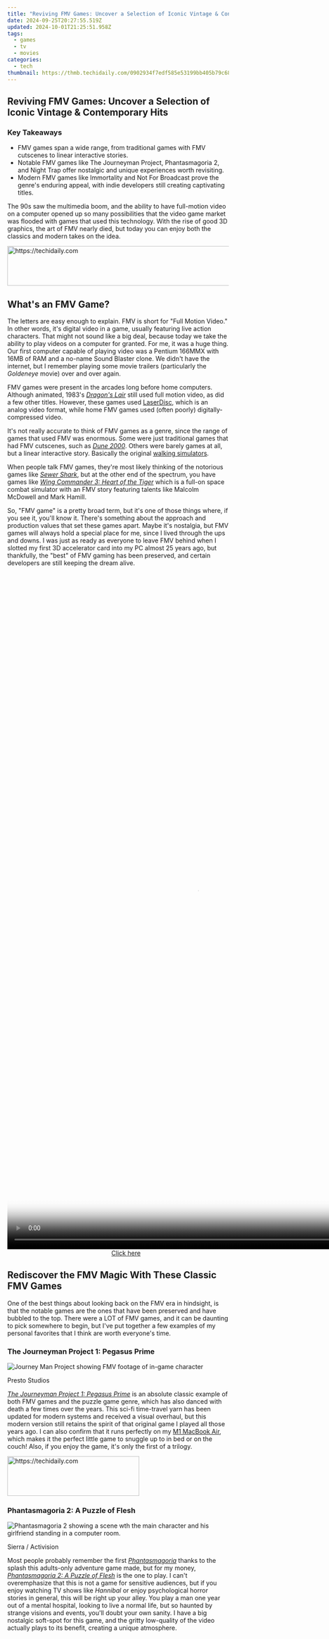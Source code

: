 ```yaml
---
title: "Reviving FMV Games: Uncover a Selection of Iconic Vintage & Contemporary Hits"
date: 2024-09-25T20:27:55.519Z
updated: 2024-10-01T21:25:51.958Z
tags:
  - games
  - tv
  - movies
categories:
  - tech
thumbnail: https://thmb.techidaily.com/0902934f7edf585e53199bb405b79c684665bcaad3a1bcb366b5dba56b094eb6.jpg
---
```


## Reviving FMV Games: Uncover a Selection of Iconic Vintage & Contemporary Hits

### Key Takeaways

* FMV games span a wide range, from traditional games with FMV cutscenes to linear interactive stories.
* Notable FMV games like The Journeyman Project, Phantasmagoria 2, and Night Trap offer nostalgic and unique experiences worth revisiting.
* Modern FMV games like Immortality and Not For Broadcast prove the genre's enduring appeal, with indie developers still creating captivating titles.

 The 90s saw the multimedia boom, and the ability to have full-motion video on a computer opened up so many possibilities that the video game market was flooded with games that used this technology. With the rise of good 3D graphics, the art of FMV nearly died, but today you can enjoy both the classics and modern takes on the idea.

<!-- affiliate ads begin -->
<a href="https://appsumo.8odi.net/c/5597632/2151872/7443" target="_top" id="2151872">
  <img src="//a.impactradius-go.com/display-ad/7443-2151872" border="0" alt="https://techidaily.com" width="728" height="90"/>
</a>
<img height="0" width="0" src="https://appsumo.8odi.net/i/5597632/2151872/7443" style="position:absolute;visibility:hidden;" border="0" />
<!-- affiliate ads end -->

##  What's an FMV Game?

 The letters are easy enough to explain. FMV is short for "Full Motion Video." In other words, it's digital video in a game, usually featuring live action characters. That might not sound like a big deal, because today we take the ability to play videos on a computer for granted. For me, it was a huge thing. Our first computer capable of playing video was a Pentium 166MMX with 16MB of RAM and a no-name Sound Blaster clone. We didn't have the internet, but I remember playing some movie trailers (particularly the _Goldeneye_ movie) over and over again.

 FMV games were present in the arcades long before home computers. Although animated, 1983's [_Dragon's Lair_](https://www.nintendo.com/us/store/products/dragons-lair-trilogy-switch/) still used full motion video, as did a few other titles. However, these games used [LaserDisc](https://facebook-videos.techidaily.com/4-ways-how-to-download-videos-from-facebook-messenger-in-2024/), which is an analog video format, while home FMV games used (often poorly) digitally-compressed video.

 It's not really accurate to think of FMV games as a genre, since the range of games that used FMV was enormous. Some were just traditional games that had FMV cutscenes, such as [_Dune 2000_](https://en.wikipedia.org/wiki/Dune%5F2000). Others were barely games at all, but a linear interactive story. Basically the original [walking simulators](https://facebook-video-share.techidaily.com/new-the-hidden-costs-of-youtube-earning/).

 When people talk FMV games, they're most likely thinking of the notorious games like [_Sewer Shark_](https://www.imdb.com/title/tt0278701/), but at the other end of the spectrum, you have games like _[Wing Commander 3: Heart of the Tiger](https://www.gog.com/en/game/wing%5Fcommander%5F3%5Fheart%5Fof%5Fthe%5Ftiger)_ which is a full-on space combat simulator with an FMV story featuring talents like Malcolm McDowell and Mark Hamill.

 So, "FMV game" is a pretty broad term, but it's one of those things where, if you see it, you'll know it. There's something about the approach and production values that set these games apart. Maybe it's nostalgia, but FMV games will always hold a special place for me, since I lived through the ups and downs. I was just as ready as everyone to leave FMV behind when I slotted my first 3D accelerator card into my PC almost 25 years ago, but thankfully, the "best" of FMV gaming has been preserved, and certain developers are still keeping the dream alive.

<!-- affiliate ads begin -->
<span id="1424529">
					<video width="864" height="1536" style="cursor:pointer"
           poster="//a.impactradius-go.com/display-clicktoplayimage/1424529.png"
           onclick="if(!this.playClicked){this.play();this.setAttribute('controls',true);this.playClicked=true;}">
	   <source src="//a.impactradius-go.com/display-ad/16446-1424529">
	   <img src="//a.impactradius-go.com/display-clicktoplayimage/1424529.png" style="border: none; height: 100%; width: 100%; object-fit: contain">
	</video>
	<div style="width:540px;text-align:center"><a href="javascript:window.open(decodeURIComponent('https%3A%2F%2Flaganoo.pxf.io%2Fc%2F5597632%2F1424529%2F16446'), '_blank');void(0);">Click here</a></div>
</span>
<img height="0" width="0" src="https://imp.pxf.io/i/5597632/1424529/16446" style="position:absolute;visibility:hidden;" border="0" />
<!-- affiliate ads end -->

##  Rediscover the FMV Magic With These Classic FMV Games

 One of the best things about looking back on the FMV era in hindsight, is that the notable games are the ones that have been preserved and have bubbled to the top. There were a LOT of FMV games, and it can be daunting to pick somewhere to begin, but I've put together a few examples of my personal favorites that I think are worth everyone's time.

###  The Journeyman Project 1: Pegasus Prime

![Journey Man Project showing FMV footage of in-game character](https://static1.howtogeekimages.com/wordpress/wp-content/uploads/2024/08/journey-man-project-showing-fmv-footage-of-in-game-character.jpg) 

Presto Studios

[_The Journeyman Project 1: Pegasus Prime_](https://www.gog.com/en/game/journeyman%5Fproject%5F1%5Fpegasus%5Fprime%5Fthe) is an absolute classic example of both FMV games and the puzzle game genre, which has also danced with death a few times over the years. This sci-fi time-travel yarn has been updated for modern systems and received a visual overhaul, but this modern version still retains the spirit of that original game I played all those years ago. I can also confirm that it runs perfectly on my [M1 MacBook Air](https://facebook-video-share.techidaily.com/new-2024-approved-discover-the-best-tools-and-tips-to-accurately-tag-your-videos/), which makes it the perfect little game to snuggle up to in bed or on the couch! Also, if you enjoy the game, it's only the first of a trilogy.

<!-- affiliate ads begin -->
<a href="https://aligracehair.sjv.io/c/5597632/2016129/19272" target="_top" id="2016129">
  <img src="//a.impactradius-go.com/display-ad/19272-2016129" border="0" alt="https://techidaily.com" width="300" height="90"/>
</a>
<img height="0" width="0" src="https://aligracehair.sjv.io/i/5597632/2016129/19272" style="position:absolute;visibility:hidden;" border="0" />
<!-- affiliate ads end -->

###  Phantasmagoria 2: A Puzzle of Flesh

![Phantasmagoria 2 showing a scene wth the main character and his girlfriend standing in a computer room.](https://static1.howtogeekimages.com/wordpress/wp-content/uploads/2024/08/phantasmagoria-2-showing-a-scene-wth-the-main-character-and-his-girlfriend-standing-in-a-computer-room.jpg) 

Sierra / Activision

 Most people probably remember the first [_Phantasmagoria_](https://www.gog.com/en/game/phantasmagoria) thanks to the splash this adults-only adventure game made, but for my money, _[Phantasmagoria 2: A Puzzle of Flesh](https://www.gog.com/en/game/phantasmagoria%5F2)_ is the one to play. I can't overemphasize that this is not a game for sensitive audiences, but if you enjoy watching TV shows like _Hannibal_ or enjoy psychological horror stories in general, this will be right up your alley. You play a man one year out of a mental hospital, looking to live a normal life, but so haunted by strange visions and events, you'll doubt your own sanity. I have a big nostalgic soft-spot for this game, and the gritty low-quality of the video actually plays to its benefit, creating a unique atmosphere.

<!-- affiliate ads begin -->
<span id="1155462">
					<video width="1024" height="576" style="cursor:pointer"
           poster="//a.impactradius-go.com/display-clicktoplayimage/1155462.png"
           onclick="if(!this.playClicked){this.play();this.setAttribute('controls',true);this.playClicked=true;}">
	   <source src="//a.impactradius-go.com/display-ad/14559-1155462">
	   <img src="//a.impactradius-go.com/display-clicktoplayimage/1155462.png" style="border: none; height: 100%; width: 100%; object-fit: contain">
	</video>
	<div style="width:640px;text-align:center"><a href="javascript:window.open(decodeURIComponent('https%3A%2F%2Fpropmoneyinc.pxf.io%2Fc%2F5597632%2F1155462%2F14559'), '_blank');void(0);">Click here</a></div>
</span>
<img height="0" width="0" src="https://imp.pxf.io/i/5597632/1155462/14559" style="position:absolute;visibility:hidden;" border="0" />
<!-- affiliate ads end -->

###  Night Trap

![Night Trap scene where three thugs conftony a woman in the bathroom.](https://static1.howtogeekimages.com/wordpress/wp-content/uploads/2024/08/night-trap-scene-where-three-thugs-conftony-a-woman-in-the-bathroom.jpg) 

Screaming Villains / Digital Pictures

 This is quite possibly the most infamous FMV game of all time, and along with titles like _Mortal Kombat_, is [one of the main reasons we have the ESRB](https://screenrant.com/night-trap-game-esrb-rating-creation-1990s/) today, with games rated according to their content.

 Infamy and historical interest aside, [_Night Trap_](https://store.steampowered.com/app/643620/Night%5FTrap%5F%5F25th%5FAnniversary%5FEdition/) actually works smartly with the idea of FMV, integrating it into the game's story and gameplay. According to the 25th Anniversary Edition description on Steam:

> Night Trap tells the story of five teenage girls spending the weekend at the Martin home. As a member of the Special Control Attack Team, your job is to monitor the home and protect the girls using an intricate system of cameras and traps as it is being invaded by vampires.

 This was basically [_Until Dawn_](https://store.steampowered.com/app/2172010/Until%5FDawn/) long before the real-time 3D technology existed to make it happen. Best of all, the game is actually fun, the acting hilariously campy, and even losing treats you to gloriously cheesy clips. It seems almost silly that the rather lukewarm content of this game riled up 90s censors so much, but it's definitely worth playing today on its own merit. I actually own this game for Nintendo Switch, which is [incredibly ironic](https://www.reddit.com/r/NintendoSwitch/comments/9loze3/night%5Ftrap%5Fwill%5Fnever%5Fappear%5Fon%5Fa%5Fnintendo%5Fsystem/) if you know what went down between Nintendo and SEGA in the courtrooms, back in the day.

<!-- affiliate ads begin -->
<a href="https://aligracehair.sjv.io/c/5597632/2115921/19272" target="_top" id="2115921">
  <img src="//a.impactradius-go.com/display-ad/19272-2115921" border="0" alt="https://techidaily.com" width="728" height="90"/>
</a>
<img height="0" width="0" src="https://aligracehair.sjv.io/i/5597632/2115921/19272" style="position:absolute;visibility:hidden;" border="0" />
<!-- affiliate ads end -->

###  Corpse Killer

![Screenshot from Corpse Killer showing zombie targets rushing the player](https://static1.howtogeekimages.com/wordpress/wp-content/uploads/2024/08/screenshot-from-corpse-killer-showing-zombie-targets-rushing-the-player.jpg) 

Screaming Villains

 Think _House of the Dead,_ but all the zombies are FMV video cutouts instead of polygons. [_Corpse Killer_](https://store.steampowered.com/app/1087700/Corpse%5FKiller%5F%5F25th%5FAnniversary%5FEdition/) was originally a 3DO title, which was a console built on FMV technology, being basically a glorified video player with minimal graphics capabilities. That said, this is another genuinely good example of FMV games. Like [_Mad Dog McCree_](https://en.wikipedia.org/wiki/Mad%5FDog%5FMcCree) (another LaserDisc title), it takes the basic idea of a [light gun game](https://fox-helps.techidaily.com/transform-your-virtual-meetings-using-zoom-within-the-gmail-platform/) and used FMV to bring it to life at a time when real-tme 3D graphics just weren't very nice to look at.

###  Sherlock Holmes Consulting Detective

![Sherlock Holmes speaking ot Watson in front of his fireplace.](https://static1.howtogeekimages.com/wordpress/wp-content/uploads/2024/08/sherlock-holmes-speaking-ot-watson-in-front-of-his-fireplace.jpg) 

Zojoi

 I spent a lot of time playing [_Sherlock Holmes Consulting Detective_](https://store.steampowered.com/app/374010/Sherlock%5FHolmes%5FConsulting%5FDetective%5FThe%5FCase%5Fof%5Fthe%5FMummys%5FCurse/) on our first CD-ROM drive, and I think the FMV sequences still hold up. This is based on the board game series of the same name, and the different titles in the franchise all represent different cases. You need to help Holmes and Watson solve the various cases in typical puzzle game style, and honestly, the gameplay itself is ho-hum, but I still think the FMV is delightful and a really great example of the look and feel of these games in the 90s. There was an iPad version, but sadly it no longer works on modern iPadOS versions. I bought these games on Steam, and under Windows they still work just fine. Sadly, there's no working Mac version unless you're running something older than macOS Catalina.

##  Modern FMV Games are Still Being Made

 What was old is new again, and thanks to modern technology and a nice budget niche for indie developers, there are numerous modern FMV games that are definitely worth checking out.

 Possibly the best example is Sam Barlow's [_Immortality_](https://store.steampowered.com/app/1350200/IMMORTALITY/), which is a polished version of the concept Barlow explored with [_Her Story_](https://store.steampowered.com/app/368370/Her%5FStory/), and [_Telling Lies_](https://store.steampowered.com/app/762830/Telling%5FLies/). These are all based on the premise of reviewing video footage to uncover the truth of some sort of event or series of events. Immortality is notable to me because it manages to really capture a certain era of Hollywood horror cinema, and has some properly dark and hidden secrets under all the glitz and glam stuff.

[_Not For Broadcast_](https://store.steampowered.com/app/1147550/Not%5FFor%5FBroadcast/) is mechanically similar to Night Trap, but with a totally different premise. Here you essentially play the role of a TV censor, and have to bleep out, cut, or otherwise obscure things your audience might find objectionable, or the Powers That Be would prefer to remain unseen.

 Despite being such a niche flavor of game, I think the future of FMV games looks brighter than anyone would've thought at the end of their golden age in the 90s. Today, with not much money required, this style of game can serve as a creative outlet for many kinds of stories or game design, and offer campy cheese to serious, high-production cinematography. FMV might not have been the future of video games, but it will forever be some small part of the story.

<ins class="adsbygoogle"
     style="display:block"
     data-ad-format="autorelaxed"
     data-ad-client="ca-pub-7571918770474297"
     data-ad-slot="1223367746"></ins>

<ins class="adsbygoogle"
     style="display:block"
     data-ad-client="ca-pub-7571918770474297"
     data-ad-slot="8358498916"
     data-ad-format="auto"
     data-full-width-responsive="true"></ins>

<span class="atpl-alsoreadstyle">Also read:</span>
<div><ul>
<li><a href="https://visual-screen-recording.techidaily.com/new-vlc-screen-recorder-review-and-using-guide/"><u>[New] VLC Screen Recorder Review and Using Guide</u></a></li>
<li><a href="https://instagram-video-files.techidaily.com/updated-2024-approved-the-marketers-edge-essential-tools-to-upgrade-instagram-videos/"><u>[Updated] 2024 Approved The Marketer's Edge Essential Tools to Upgrade Instagram Videos</u></a></li>
<li><a href="https://fox-cloud.techidaily.com/2024-approved-top-action-cam-battle-max-360-vs-hero-11-review/"><u>2024 Approved Top Action Cam Battle Max 360 vs Hero 11 Review</u></a></li>
<li><a href="https://android-location-track.techidaily.com/3-ways-to-track-xiaomi-redmi-note-13-proplus-5g-without-them-knowing-drfone-by-drfone-virtual-android/"><u>3 Ways to Track Xiaomi Redmi Note 13 Pro+ 5G without Them Knowing | Dr.fone</u></a></li>
<li><a href="https://some-approaches.techidaily.com/1725287370353-digiarty-winx-dvd/"><u>Digiarty WinX DVDソフトウェア 使用方法と操作ハンドブック - 最適なセッティング</u></a></li>
<li><a href="https://buynow-marvelous.techidaily.com/in-depth-examination-of-the-amplifi-hd-mesh-network-for-seamless-wi-fi-coverage-across-your-home/"><u>In-Depth Examination of the Amplifi HD Mesh Network for Seamless Wi-Fi Coverage Across Your Home</u></a></li>
<li><a href="https://buynow-marvelous.techidaily.com/in-depth-nook-glowlight-4-e-reader-examination/"><u>In-Depth Nook GlowLight 4 E-Reader Examination</u></a></li>
<li><a href="https://buynow-marvelous.techidaily.com/is-investing-in-applecareplus-beneficial-or-not/"><u>Is Investing in AppleCare+ Beneficial or Not?</u></a></li>
<li><a href="https://buynow-marvelous.techidaily.com/linksys-max-stream-ac1900-the-all-rounder-wireless-router-that-meets-every-need-reviewed/"><u>Linksys Max-Stream AC1900: The All-Rounder Wireless Router That Meets Every Need Reviewed</u></a></li>
<li><a href="https://buynow-marvelous.techidaily.com/madden-19-review-great-modes-but-starting-to-get-old/"><u>Madden 19 Review: Great Modes, But Starting To Get Old</u></a></li>
<li><a href="https://buynow-marvelous.techidaily.com/maximizing-device-lifespan-a-detailed-analysis-of-the-chargetech-27000mah-portable-charger/"><u>Maximizing Device Lifespan: A Detailed Analysis of the ChargeTech 27000mAh Portable Charger</u></a></li>
<li><a href="https://buynow-marvelous.techidaily.com/navigate-your-choices-with-confidence-top-rated-wireless-mice-reviewed/"><u>Navigate Your Choices with Confidence: Top Rated Wireless Mice Reviewed</u></a></li>
<li><a href="https://ai-vdieo-software.techidaily.com/reaction-video-maker-top-picks-for-iphone-and-android/"><u>Reaction Video Maker Top Picks for iPhone and Android</u></a></li>
<li><a href="https://extra-resources.techidaily.com/the-evolution-a-deep-dive-into-lgs-oled-monitors-ud88-w/"><u>The Evolution A Deep Dive Into LG's OLED Monitors UD88-W</u></a></li>
<li><a href="https://technical-tips.techidaily.com/troubleshooting-steps-resolving-non-responsive-amazon-echo-devices/"><u>Troubleshooting Steps: Resolving Non-Responsive Amazon Echo Devices</u></a></li>
</ul></div>

